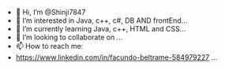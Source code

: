 - 👋 Hi, I’m @Shinji7847
- 👀 I’m interested in Java, c++, c#, DB AND frontEnd...
- 🌱 I’m currently learning Java, c++, HTML and CSS...
- 💞️ I’m looking to collaborate on ...
- 📫 How to reach me:
- https://www.linkedin.com/in/facundo-beltrame-584979227 ...

<!---
Shinji7847/Shinji7847 is a ✨ special ✨ repository because its `README.md` (this file) appears on your GitHub profile.
You can click the Preview link to take a look at your changes.
--->
